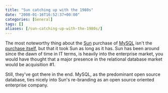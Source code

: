 ```yaml
---
title: "Sun catching up with the 1980s"
date: "2008-01-16T16:52:37+00:00"
categories: [General]
tags: []
aliases: [/sun-catching-up-with-the-1980s/]
---
```


The most noteworthy thing about the <a href="http://www.sun.com/">Sun</a> purchase of <a href="http://www.mysql.com/">MySQL</a> isn't the <a href="http://www.redmonk.com/cote/2008/01/16/sun-buying-mysql-oracle-buying-bea/">purchase itself</a>, but that it took Sun as long as it has. Sun has been around since the dawn of time in IT terms, is heavily into the enterprise market, you would have thought that a major presence in the relational database market would be acquisition #1.

Still, they've got there in the end. MySQL, as the predominant open source database, ties nicely into Sun's re-branding as an open source oriented enterprise company.
